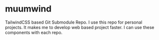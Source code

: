 # muumwind
TailwindCSS based Git Submodule Repo. I use this repo for personal projects. It makes me to develop web based project faster. I can use these components with each repo.
